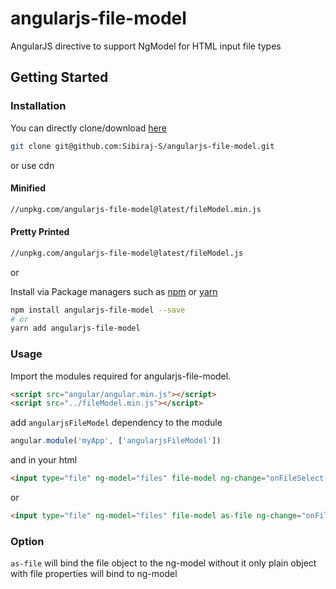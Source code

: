 # angularjs-file-model

AngularJS directive to support NgModel for HTML input file types

## Getting Started

### Installation

You can directly clone/download [here][angularjs-file-model]

```bash
git clone git@github.com:Sibiraj-S/angularjs-file-model.git
```

or use cdn

#### Minified

```bash
//unpkg.com/angularjs-file-model@latest/fileModel.min.js
```

#### Pretty Printed

```bash
//unpkg.com/angularjs-file-model@latest/fileModel.js
```

or

Install via Package managers such as [npm] or [yarn]

```bash
npm install angularjs-file-model --save
# or
yarn add angularjs-file-model
```

### Usage

Import the modules required for angularjs-file-model.

```html
<script src="angular/angular.min.js"></script>
<script src="../fileModel.min.js"></script>
```

add `angularjsFileModel` dependency to the module

```javascript
angular.module('myApp', ['angularjsFileModel'])
```

and in your html

```html
<input type="file" ng-model="files" file-model ng-change="onFileSelect()">
```

or

```html
<input type="file" ng-model="files" file-model as-file ng-change="onFileSelect()">
```

### Option

`as-file` will bind the file object to the ng-model without it only plain object with file properties will bind to ng-model

[angularjs-file-model]: https://github.com/Sibiraj-S/angularjs-file-model
[github]: https://sibiraj-s.github.io/
[npm]: https://www.npmjs.com/
[yarn]: https://yarnpkg.com/lang/en/
